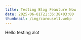 ```yaml
---
title: Testing Blog Feauture Now
date: 2025-06-01T21:36:38+03:00
thumbnail: /img/carousel1.webp
---
```

Hello testing alot
